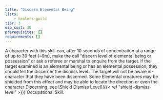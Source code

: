 ```yaml
---
title: "Discern Elemental Being"
lists:
    - healers-guild
tier: 3
osp_cost: 30
prerequisites: []
requirements: []
---
```

A character with this skill can, after 10 seconds of concentration at a range of up to 30 feet (~9m), make the call “discern level of elemental being or possession” or ask a referee or marshal to enquire from the target. If the target examined is an elemental being or has an elemental possession, they should tell the discerner the dismiss level. The target will not be aware in- character that they have been discerned. Some Elemental creatures may be shielded from this effect and may be able to locate the direction or even the character Discerning, see [Shield Dismiss Level]({{< ref "shield-dismiss-level" >}}) Occupational Skill.